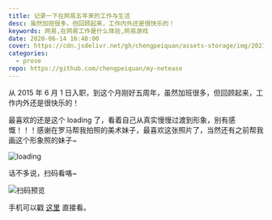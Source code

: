 ```yaml
---
title: 记录一下在网易五年来的工作与生活
desc: 虽然加班很多，但回顾起来，工作内外还是很快乐的！
keywords: 网易,在网易工作是什么体验,网易游戏
date: 2020-06-14 16:48:00
cover: https://cdn.jsdelivr.net/gh/chengpeiquan/assets-storage/img/2021/05/20210509201311.jpg
categories: 
  - prose
repo: https://github.com/chengpeiquan/my-netease
---
```


从 2015 年 6 月 1 日入职，到这个月刚好五周年，虽然加班很多，但回顾起来，工作内外还是很快乐的！

最喜欢的还是这个 loading 了，看着自己从真实慢慢过渡到形象，别有感慨！！！感谢在罗马帮我拍照的美术妹子，最喜欢这张照片了，当然还有之前帮我画这个形象照的妹子~

![loading](https://cdn.jsdelivr.net/gh/chengpeiquan/assets-storage/img/2020/06/my-netease/loading.gif)

话不多说，扫码看咯~

![扫码预览](https://cdn.jsdelivr.net/gh/chengpeiquan/assets-storage/img/2020/06/my-netease/qrcode.jpg)

手机可以戳 [这里](https://chengpeiquan.com/topic/netease/index.html) 直接看。